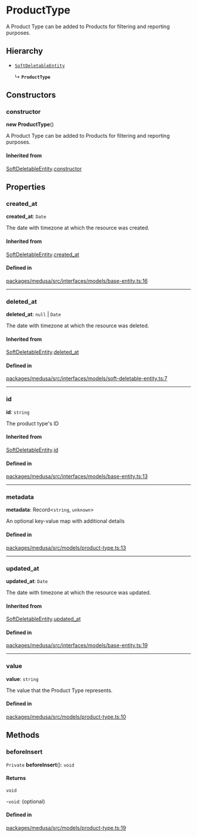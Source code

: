 # ProductType

A Product Type can be added to Products for filtering and reporting purposes.

## Hierarchy

- [`SoftDeletableEntity`](SoftDeletableEntity.md)

  ↳ **`ProductType`**

## Constructors

### constructor

**new ProductType**()

A Product Type can be added to Products for filtering and reporting purposes.

#### Inherited from

[SoftDeletableEntity](SoftDeletableEntity.md).[constructor](SoftDeletableEntity.md#constructor)

## Properties

### created\_at

 **created\_at**: `Date`

The date with timezone at which the resource was created.

#### Inherited from

[SoftDeletableEntity](SoftDeletableEntity.md).[created_at](SoftDeletableEntity.md#created_at)

#### Defined in

[packages/medusa/src/interfaces/models/base-entity.ts:16](https://github.com/medusajs/medusa/blob/3d9f5ae63/packages/medusa/src/interfaces/models/base-entity.ts#L16)

___

### deleted\_at

 **deleted\_at**: ``null`` \| `Date`

The date with timezone at which the resource was deleted.

#### Inherited from

[SoftDeletableEntity](SoftDeletableEntity.md).[deleted_at](SoftDeletableEntity.md#deleted_at)

#### Defined in

[packages/medusa/src/interfaces/models/soft-deletable-entity.ts:7](https://github.com/medusajs/medusa/blob/3d9f5ae63/packages/medusa/src/interfaces/models/soft-deletable-entity.ts#L7)

___

### id

 **id**: `string`

The product type's ID

#### Inherited from

[SoftDeletableEntity](SoftDeletableEntity.md).[id](SoftDeletableEntity.md#id)

#### Defined in

[packages/medusa/src/interfaces/models/base-entity.ts:13](https://github.com/medusajs/medusa/blob/3d9f5ae63/packages/medusa/src/interfaces/models/base-entity.ts#L13)

___

### metadata

 **metadata**: Record<`string`, `unknown`\>

An optional key-value map with additional details

#### Defined in

[packages/medusa/src/models/product-type.ts:13](https://github.com/medusajs/medusa/blob/3d9f5ae63/packages/medusa/src/models/product-type.ts#L13)

___

### updated\_at

 **updated\_at**: `Date`

The date with timezone at which the resource was updated.

#### Inherited from

[SoftDeletableEntity](SoftDeletableEntity.md).[updated_at](SoftDeletableEntity.md#updated_at)

#### Defined in

[packages/medusa/src/interfaces/models/base-entity.ts:19](https://github.com/medusajs/medusa/blob/3d9f5ae63/packages/medusa/src/interfaces/models/base-entity.ts#L19)

___

### value

 **value**: `string`

The value that the Product Type represents.

#### Defined in

[packages/medusa/src/models/product-type.ts:10](https://github.com/medusajs/medusa/blob/3d9f5ae63/packages/medusa/src/models/product-type.ts#L10)

## Methods

### beforeInsert

`Private` **beforeInsert**(): `void`

#### Returns

`void`

-`void`: (optional) 

#### Defined in

[packages/medusa/src/models/product-type.ts:19](https://github.com/medusajs/medusa/blob/3d9f5ae63/packages/medusa/src/models/product-type.ts#L19)
